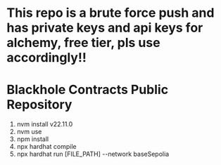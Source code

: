 # This repo is a brute force push and has private keys and api keys for alchemy, free tier, pls use accordingly!!

# Blackhole Contracts Public Repository


1. nvm install v22.11.0
2. nvm use
3. npm install
4. npx hardhat compile
5. npx hardhat run [FILE_PATH] --network baseSepolia
